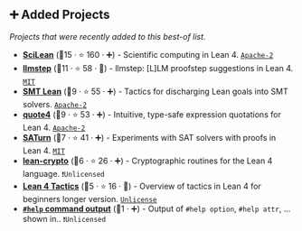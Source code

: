 ## ➕ Added Projects

_Projects that were recently added to this best-of list._

- <b><a href="https://github.com/lecopivo/SciLean">SciLean</a></b> (🥇15 ·  ⭐ 160 · ➕) - Scientific computing in Lean 4. <code><a href="http://bit.ly/3nYMfla">Apache-2</a></code>
- <b><a href="https://github.com/wellecks/llmstep">llmstep</a></b> (🥉11 ·  ⭐ 58 · 🐣) - llmstep: [L]LM proofstep suggestions in Lean 4. <code><a href="http://bit.ly/34MBwT8">MIT</a></code>
- <b><a href="https://github.com/ufmg-smite/lean-smt">SMT Lean</a></b> (🥉9 ·  ⭐ 55 · ➕) - Tactics for discharging Lean goals into SMT solvers. <code><a href="http://bit.ly/3nYMfla">Apache-2</a></code>
- <b><a href="https://github.com/leanprover-community/quote4">quote4</a></b> (🥉9 ·  ⭐ 53 · ➕) - Intuitive, type-safe expression quotations for Lean 4. <code><a href="http://bit.ly/3nYMfla">Apache-2</a></code>
- <b><a href="https://github.com/siddhartha-gadgil/Saturn">SATurn</a></b> (🥉7 ·  ⭐ 41 · ➕) - Experiments with SAT solvers with proofs in Lean 4. <code><a href="http://bit.ly/34MBwT8">MIT</a></code>
- <b><a href="https://github.com/joehendrix/lean-crypto">lean-crypto</a></b> (🥉6 ·  ⭐ 26 · ➕) - Cryptographic routines for the Lean 4 language. <code>❗Unlicensed</code>
- <b><a href="https://github.com/madvorak/lean4-tactics">Lean 4 Tactics</a></b> (🥈5 ·  ⭐ 16 · 🐣) - Overview of tactics in Lean 4 for beginners longer version. <code><a href="http://bit.ly/3rvuUlR">Unlicense</a></code>
- <b><a href="https://live.lean-lang.org/#code=import%20Mathlib.Tactic%0D%0A%0D%0A%23help%20option%0D%0A%23help%20attr%0D%0A%23help%20cats%0D%0A%23help%20term%0D%0A%23help%20tactic%0D%0A%23help%20conv%0D%0A%23help%20command%0D%0A">`#help` command output</a></b> (🥉1 · ➕) - Output of `#help option`, `#help attr`, ... shown in.. <code>❗Unlicensed</code>


